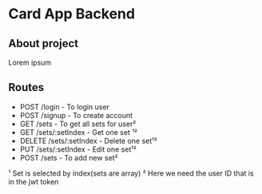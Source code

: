 # Card App Backend

## About project

Lorem ipsum 

## Routes

- POST /login - To login user
- POST /signup - To create account
- GET /sets - To get all sets for user²
- GET /sets/:setIndex - Get one set ¹²
- DELETE /sets/:setIndex - Delete one set¹²
- PUT /sets/:setIndex - Edit one set¹²
- POST /sets - To add new set²

¹ Set is selected by index(sets are array)
² Here we need the user ID that is in the jwt token

